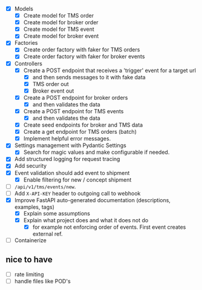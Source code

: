 - [x] Models
  - [x] Create model for TMS order
  - [x] Create model for broker order
  - [x] Create model for TMS event
  - [x] Create model for broker event
- [x] Factories
  - [x] Create order factory with faker for TMS orders
  - [x] Create order factory with faker for broker events
- [x] Controllers
  - [x] Create a POST endpoint that receives a 'trigger' event for a target url
    - [x] and then sends messages to it with fake data
    - [x] TMS order out
    - [x] Broker event out  
  - [x] Create a POST endpoint for broker orders
    - [x] and then validates the data
  - [x] Create a POST endpoint for TMS events
    - [x] and then validates the data
  - [x] Create seed endpoints for broker and TMS data
  - [x] Create a get endpoint for TMS orders (batch)
  - [x] Implement helpful error messages.
- [x] Settings management with Pydantic Settings
  - [x] Search for magic values and make configurable if needed.
- [x] Add structured logging for request tracing
- [x] Add security
- [x] Event validation should add event to shipment
  - [x] Enable filtering for new / concept shipment
- [ ] `/api/v1/tms/events/new`.
- [ ] Add `X-API-KEY` header to outgoing call to webhook
- [x] Improve FastAPI auto-generated documentation (descriptions, examples, tags)
  - [x] Explain some assumptions
  - [x] Explain what project does and what it does not do
    - [x] for example not enforcing order of events. First event creates external ref.
- [ ] Containerize

## nice to have
- [ ] rate limiting
- [ ] handle files like POD's